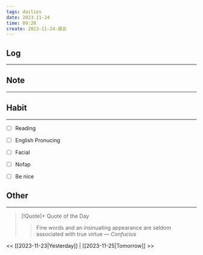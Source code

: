 ```yaml
---
tags: dailies  
date: 2023-11-24
time: 09:20
create: 2023-11-24-週五
---
```


## Log
---


## Note
---


## Habit
---
- [ ] Reading
- [ ] English Pronucing
- [ ] Facial
- [ ] Nofap
- [ ] Be nice


## Other
---

> [!Quote]+ Quote of the Day
> > Fine words and an insinuating appearance are seldom associated with true virtue
> — <cite>Confucius</cite>

<< [[2023-11-23|Yesterday]] | [[2023-11-25|Tomorrow]] >>